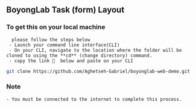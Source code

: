 ## BoyongLab Task (form)  Layout
### To get this on your local machine
      please follow the steps below
     - Launch your command line interface(CLI)
     - On your CLI, navigate to the location where the folder will be cloned to using the **cd** (change directory) command.
     - copy the link 🔗  below and paste on your CLI

```bash
git clone https://github.com/Aghetseh-Gabriel/boyonglab-web-demo.git
```
### Note
    - You must be connected to the internet to complete this process.

